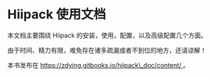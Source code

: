 # Hiipack 使用文档

本文档主要围绕 Hiipack 的安装，使用，配置，以及高级配置几个方面。

由于时间、精力有限，难免存在诸多疏漏或者不到位的地方，还请谅解！

本书发布在 [https://zdying.gitbooks.io/hiipack\_doc/content/ ](https://zdying.gitbooks.io/hiipack_doc/content/)。

